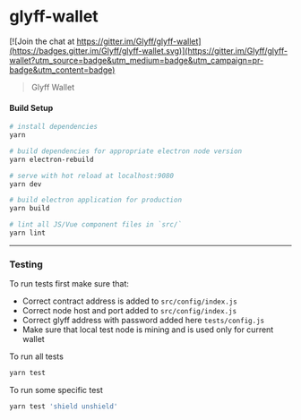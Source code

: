 # glyff-wallet

[![Join the chat at https://gitter.im/Glyff/glyff-wallet](https://badges.gitter.im/Glyff/glyff-wallet.svg)](https://gitter.im/Glyff/glyff-wallet?utm_source=badge&utm_medium=badge&utm_campaign=pr-badge&utm_content=badge)

> Glyff Wallet

#### Build Setup

```bash
# install dependencies
yarn

# build dependencies for appropriate electron node version
yarn electron-rebuild

# serve with hot reload at localhost:9080
yarn dev

# build electron application for production
yarn build

# lint all JS/Vue component files in `src/`
yarn lint

```

---

### Testing

To run tests first make sure that: 
 - Correct contract address is added to `src/config/index.js`
 - Correct node host and port added to `src/config/index.js`
 - Correct glyff address with password added here `tests/config.js`
 - Make sure that local test node is mining and is used only for current wallet

To run all tests
```bash
yarn test
```

To run some specific test
```bash
yarn test 'shield unshield'
```
